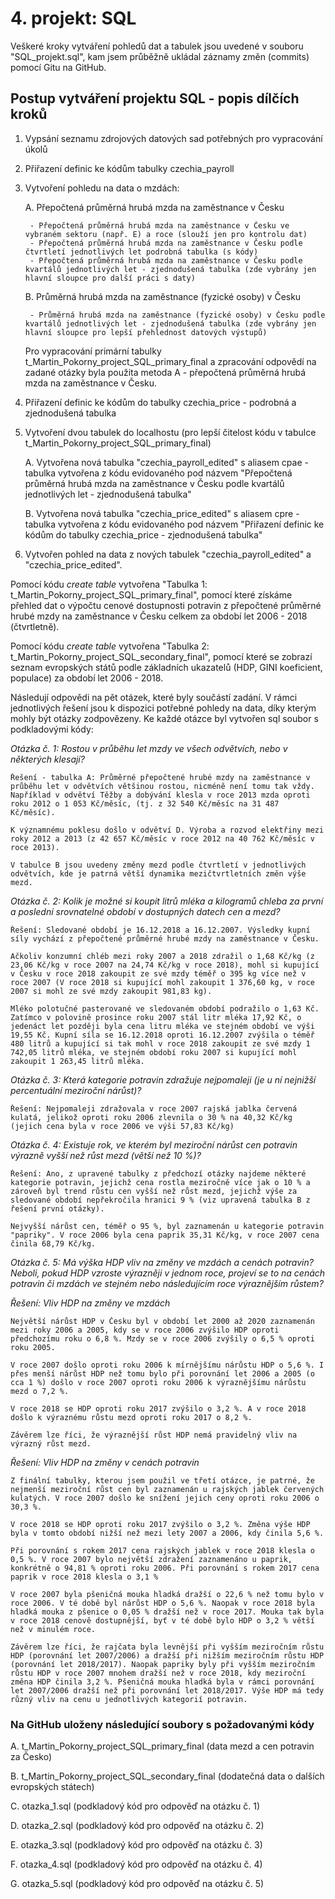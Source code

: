 # 4. projekt: SQL

Veškeré kroky vytváření pohledů dat a tabulek jsou uvedené v souboru
"SQL_projekt.sql", kam jsem průběžně ukládal záznamy změn (commits) pomocí Gitu na GitHub.

## Postup vytváření projektu SQL - popis dílčích kroků

1. Vypsání seznamu zdrojových datových sad potřebných pro vypracování úkolů

2. Přiřazení definic ke kódům tabulky czechia_payroll

3. Vytvoření pohledu na data o mzdách:

    A. Přepočtená průměrná hrubá mzda na zaměstnance v Česku

        - Přepočtená průměrná hrubá mzda na zaměstnance v Česku ve vybraném sektoru (např. E) a roce (slouží jen pro kontrolu dat)
        - Přepočtená průměrná hrubá mzda na zaměstnance v Česku podle čtvrtletí jednotlivých let podrobná tabulka (s kódy)
        - Přepočtená průměrná hrubá mzda na zaměstnance v Česku podle kvartálů jednotlivých let - zjednodušená tabulka (zde vybrány jen hlavní sloupce pro další práci s daty)

    B. Průměrná hrubá mzda na zaměstnance (fyzické osoby) v Česku

        - Průměrná hrubá mzda na zaměstnance (fyzické osoby) v Česku podle kvartálů jednotlivých let - zjednodušená tabulka (zde vybrány jen hlavní sloupce pro lepší přehlednost datových výstupů)
    
    Pro vypracování primární tabulky t_Martin_Pokorny_project_SQL_primary_final a zpracování
    odpovědí na zadané otázky byla použita metoda A - přepočtená průměrná hrubá mzda na zaměstnance v Česku.

4. Přiřazení definic ke kódům do tabulky czechia_price - podrobná a zjednodušená tabulka

5. Vytvoření dvou tabulek do localhostu (pro lepší čitelost kódu v tabulce t_Martin_Pokorny_project_SQL_primary_final)

    A. Vytvořena nová tabulka "czechia_payroll_edited" s aliasem cpae
        - tabulka vytvořena z kódu evidovaného pod názvem "Přepočtená průměrná hrubá mzda na zaměstnance v Česku podle kvartálů jednotlivých let - zjednodušená tabulka"
    
    B. Vytvořena nová tabulka "czechia_price_edited" s aliasem cpre
        - tabulka vytvořena z kódu evidovaného pod názvem "Přiřazení definic ke kódům do tabulky czechia_price - zjednodušená tabulka"

6. Vytvořen pohled na data z nových tabulek "czechia_payroll_edited" a "czechia_price_edited". 

Pomocí kódu _create table_ vytvořena "Tabulka 1: t_Martin_Pokorny_project_SQL_primary_final", pomocí které získáme přehled dat o výpočtu cenové dostupnosti potravin z přepočtené průměrné hrubé mzdy na zaměstnance v Česku celkem za období let 2006 - 2018 (čtvrtletně).

Pomocí kódu _create table_ vytvořena "Tabulka 2: t_Martin_Pokorny_project_SQL_secondary_final", pomocí které se zobrazí seznam evropských států podle základních ukazatelů (HDP, GINI koeficient, populace) za období let 2006 - 2018.

Následují odpovědi na pět otázek, které byly součástí zadání. V rámci jednotlivých řešení jsou k dispozici potřebné pohledy na data, díky kterým mohly být otázky zodpovězeny. Ke každé otázce byl vytvořen sql soubor s podkladovými kódy:

*Otázka č. 1: Rostou v průběhu let mzdy ve všech odvětvích, nebo v některých klesají?*

    Řešení - tabulka A: Průměrné přepočtené hrubé mzdy na zaměstnance v průběhu let v odvětvích většinou rostou, nicméně není tomu tak vždy. Například v odvětví Těžby a dobývání klesla v roce 2013 mzda oproti roku 2012 o 1 053 Kč/měsíc, (tj. z 32 540 Kč/měsíc na 31 487 Kč/měsíc).
 
    K významnému poklesu došlo v odvětví D. Výroba a rozvod elektřiny mezi roky 2012 a 2013 (z 42 657 Kč/měsíc v roce 2012 na 40 762 Kč/měsíc v roce 2013).

    V tabulce B jsou uvedeny změny mezd podle čtvrtletí v jednotlivých odvětvích, kde je patrná větší dynamika mezičtvrtletních změn výše mezd.

*Otázka č. 2: Kolik je možné si koupit litrů mléka a kilogramů chleba za první a poslední srovnatelné období v dostupných datech cen a mezd?*

    Řešení: Sledované období je 16.12.2018 a 16.12.2007. Výsledky kupní síly vychází z přepočtené průměrné hrubé mzdy na zaměstnance v Česku.

    Ačkoliv konzumní chléb mezi roky 2007 a 2018 zdražil o 1,68 Kč/kg (z 23,06 Kč/kg v roce 2007 na 24,74 Kč/kg v roce 2018), mohl si kupující v Česku v roce 2018 zakoupit ze své mzdy téměř o 395 kg více než v roce 2007 (V roce 2018 si kupující mohl zakoupit 1 376,60 kg, v roce 2007 si mohl ze své mzdy zakoupit 981,83 kg).

    Mléko polotučné pasterované ve sledovaném období podražilo o 1,63 Kč. Zatímco v polovině prosince roku 2007 stál litr mléka 17,92 Kč, o jedenáct let později byla cena litru mléka ve stejném období ve výši 19,55 Kč. Kupní síla se 16.12.2018 oproti 16.12.2007 zvýšila o téměř 480 litrů a kupující si tak mohl v roce 2018 zakoupit ze své mzdy 1 742,05 litrů mléka, ve stejném období roku 2007 si kupující mohl zakoupit 1 263,45 litrů mléka.

*Otázka č. 3: Která kategorie potravin zdražuje nejpomaleji (je u ní nejnižší percentuální meziroční nárůst)?*

    Řešení: Nejpomaleji zdražovala v roce 2007 rajská jablka červená kulatá, jelikož oproti roku 2006 zlevnila o 30 % na 40,32 Kč/kg (jejich cena byla v roce 2006 ve výši 57,83 Kč/kg)

*Otázka č. 4: Existuje rok, ve kterém byl meziroční nárůst cen potravin výrazně vyšší než růst mezd (větší než 10 %)?*

    Řešení: Ano, z upravené tabulky z předchozí otázky najdeme některé kategorie potravin, jejichž cena rostla meziročně více jak o 10 % a zároveň byl trend růstu cen vyšší než růst mezd, jejichž výše za sledované období nepřekročila hranici 9 % (viz upravená tabulka B z řešení první otázky).

    Nejvyšší nárůst cen, téměř o 95 %, byl zaznamenán u kategorie potravin "papriky". V roce 2006 byla cena paprik 35,31 Kč/kg, v roce 2007 cena činila 68,79 Kč/kg.

*Otázka č. 5: Má výška HDP vliv na změny ve mzdách a cenách potravin? Neboli, pokud HDP vzroste výrazněji v jednom roce, projeví se to na cenách potravin či mzdách ve stejném nebo následujícím roce výraznějším růstem?*

_Řešení: Vliv HDP na změny ve mzdách_

    Největší nárůst HDP v Česku byl v období let 2000 až 2020 zaznamenán mezi roky 2006 a 2005, kdy se v roce 2006 zvýšilo HDP oproti předchozímu roku o 6,8 %. Mzdy se v roce 2006 zvýšily o 6,5 % oproti roku 2005.

    V roce 2007 došlo oproti roku 2006 k mírnějšímu nárůstu HDP o 5,6 %. I přes menší nárůst HDP než tomu bylo při porovnání let 2006 a 2005 (o cca 1 %) došlo v roce 2007 oproti roku 2006 k výraznějšímu nárůstu mezd o 7,2 %.

    V roce 2018 se HDP oproti roku 2017 zvýšilo o 3,2 %. A v roce 2018 došlo k výraznému růstu mezd oproti roku 2017 o 8,2 %.

    Závěrem lze říci, že výraznější růst HDP nemá pravidelný vliv na výrazný růst mezd.

_Řešení: Vliv HDP na změny v cenách potravin_

    Z finální tabulky, kterou jsem použil ve třetí otázce, je patrné, že nejmenší meziroční růst cen byl zaznamenán u rajských jablek červených kulatých. V roce 2007 došlo ke snížení jejich ceny oproti roku 2006 o 30,3 %. 

    V roce 2018 se HDP oproti roku 2017 zvýšilo o 3,2 %. Změna výše HDP byla v tomto období nižší než mezi lety 2007 a 2006, kdy činila 5,6 %.

    Při porovnání s rokem 2017 cena rajských jablek v roce 2018 klesla o 0,5 %. V roce 2007 bylo největší zdražení zaznamenáno u paprik, konkrétně o 94,81 % oproti roku 2006. Při porovnání s rokem 2017 cena paprik v roce 2018 klesla o 3,1 %

    V roce 2007 byla pšeničná mouka hladká dražší o 22,6 % než tomu bylo v roce 2006. V té době byl nárůst HDP o 5,6 %. Naopak v roce 2018 byla hladká mouka z pšenice o 0,05 % dražší než v roce 2017. Mouka tak byla v roce 2018 cenově dostupnější, byť v té době bylo HDP o 3,2 % větší než v minulém roce.

    Závěrem lze říci, že rajčata byla levnější při vyšším meziročním růstu HDP (porovnání let 2007/2006) a dražší při nižším meziročním růstu HDP (porovnání let 2018/2017). Naopak papriky byly při vyšším meziročním růstu HDP v roce 2007 mnohem dražší než v roce 2018, kdy meziroční změna HDP činila 3,2 %. Pšeničná mouka hladká byla v rámci porovnání let 2007/2006 dražší než při porovnání let 2018/2017. Výše HDP má tedy různý vliv na cenu u jednotlivých kategorií potravin.

### Na GitHub uloženy následující soubory s požadovanými kódy

A. t_Martin_Pokorny_project_SQL_primary_final (data mezd a cen potravin za Česko)

B. t_Martin_Pokorny_project_SQL_secondary_final (dodatečná data o dalších evropských státech)

C. otazka_1.sql (podkladový kód pro odpověď na otázku č. 1)

D. otazka_2.sql (podkladový kód pro odpověď na otázku č. 2)

E. otazka_3.sql (podkladový kód pro odpověď na otázku č. 3)

F. otazka_4.sql (podkladový kód pro odpověď na otázku č. 4)

G. otazka_5.sql (podkladový kód pro odpověď na otázku č. 5)



    


